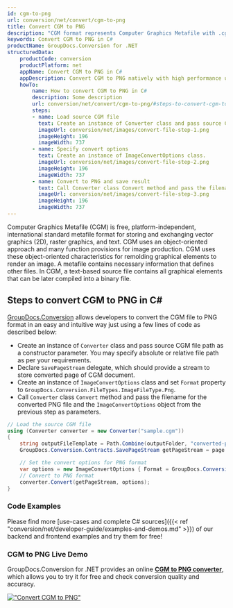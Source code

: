 ```yaml
---
id: cgm-to-png
url: conversion/net/convert/cgm-to-png
title: Convert CGM to PNG
description: "CGM format represents Computer Graphics Metafile with .cgm extension. Learn how to convert CGM to PNG file programmatically in C# language using GroupDocs.Conversion for .NET library."
keywords: Convert CGM to PNG in C#
productName: GroupDocs.Conversion for .NET
structuredData:
    productCode: conversion
    productPlatform: net
    appName: Convert CGM to PNG in C#
    appDescription: Convert CGM to PNG natively with high performance using C# language and server side GroupDocs.Conversion for .NET APIs, without the use of any software like Microsoft or Open Office.
    howTo:
        name: How to convert CGM to PNG in C# 
        description: Some description
        url: conversion/net/convert/cgm-to-png/#steps-to-convert-cgm-to-png-in-c
        steps:
        - name: Load source CGM file 
          text: Create an instance of Converter class and pass source CGM file path as a constructor parameter. You may specify absolute or relative file path as per your requirements. 
          imageUrl: conversion/net/images/convert-file-step-1.png
          imageHeight: 196
          imageWidth: 737
        - name: Specify convert options 
          text: Create an instance of ImageConvertOptions class.
          imageUrl: conversion/net/images/convert-file-step-2.png
          imageHeight: 196
          imageWidth: 737
        - name: Convert to PNG and save result 
          text: Call Converter class Convert method and pass the filename for the converted HTML file and the ImageConvertOptions object from the previous step as parameters.
          imageUrl: conversion/net/images/convert-file-step-3.png
          imageHeight: 196
          imageWidth: 737
---
```


Computer Graphics Metafile (CGM) is free, platform-independent, international standard metafile format for storing and exchanging vector graphics (2D), raster graphics, and text. CGM uses an object-oriented approach and many function provisions for image production. CGM uses these object-oriented characteristics for remolding graphical elements to render an image. A metafile contains necessary information that defines other files. In CGM, a text-based source file contains all graphical elements that can be later compiled into a binary file.

## Steps to convert CGM to PNG in C#

[GroupDocs.Conversion](https://products.groupdocs.com/conversion/net) allows developers to convert the CGM file to PNG format in an easy and intuitive way just using a few lines of code as described below:

* Create an instance of `Converter` class and pass source CGM file path as a constructor parameter. You may specify absolute or relative file path as per your requirements. 
* Declare `SavePageStream` delegate, which should provide a stream to store converted page of CGM document.
* Create an instance of `ImageConvertOptions` class and set `Format` property to `GroupDocs.Conversion.FileTypes.ImageFileType.Png`.
* Call `Converter` class `Convert` method and pass the filename for the converted PNG file and the `ImageConvertOptions` object from the previous step as parameters.

```csharp
// Load the source CGM file
using (Converter converter = new Converter("sample.cgm"))
{
    string outputFileTemplate = Path.Combine(outputFolder, "converted-page-{0}.png");
    GroupDocs.Conversion.Contracts.SavePageStream getPageStream = page => new FileStream(string.Format(outputFileTemplate, page), FileMode.Create);

    // Set the convert options for PNG format
    var options = new ImageConvertOptions { Format = GroupDocs.Conversion.FileTypes.ImageFileType.Png };   
    // Convert to PNG format
    converter.Convert(getPageStream, options);
}
```

### Code Examples

Please find more [use-cases and complete C# sources]({{< ref "conversion/net/developer-guide/examples-and-demos.md" >}}) of our backend and frontend examples and try them for free!

### CGM to PNG Live Demo

GroupDocs.Conversion for .NET provides an online [**CGM to PNG converter**](https://products.groupdocs.app/conversion/cgm-to-png), which allows you to try it for free and check conversion quality and accuracy.

[!["Convert CGM to PNG"](conversion/net/images/convert-to-png/convert-cgm-to-png.png)](https://products.groupdocs.app/conversion/cgm-to-png)